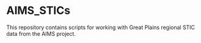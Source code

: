 # AIMS_STICs

This repository contains scripts for working with Great Plains regional STIC data from the AIMS project.
